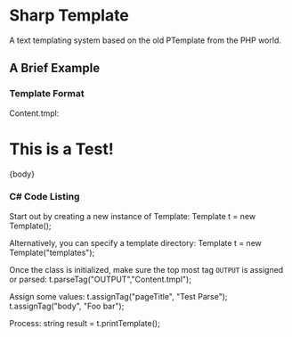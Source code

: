 # Sharp Template
 A text templating system based on the old PTemplate from the PHP world.

## A Brief Example

### Template Format

 Content.tmpl:
	<html>
		<head>
			<title>{pageTitle}</title>
		</head>
		<body>
			<h1>This is a Test!</h1>
			<p>{body}</p>
		</body>
	</html>


### C# Code Listing  

 Start out by creating a new instance of Template:
	Template t = new Template();

 Alternatively, you can specify a template directory: 
	Template t = new Template("templates");

 Once the class is initialized, make sure the top most tag `OUTPUT` is assigned or parsed:
	t.parseTag("OUTPUT","Content.tmpl");	

 Assign some values:
	t.assignTag("pageTitle", "Test Parse");
	t.assignTag("body", "Foo bar");

 Process:
	string result = t.printTemplate();

